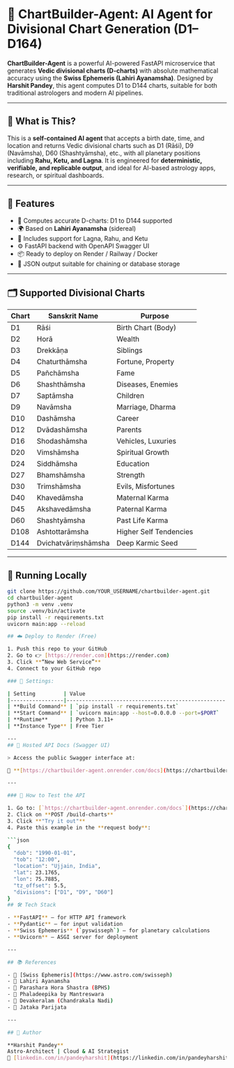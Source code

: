 # 🤖 ChartBuilder-Agent: AI Agent for Divisional Chart Generation (D1–D164)

**ChartBuilder-Agent** is a powerful AI-powered FastAPI microservice that generates **Vedic divisional charts (D-charts)** with absolute mathematical accuracy using the **Swiss Ephemeris (Lahiri Ayanamsha)**. Designed by **Harshit Pandey**, this agent computes D1 to D144 charts, suitable for both traditional astrologers and modern AI pipelines.

---

## 🧠 What is This?

This is a **self-contained AI agent** that accepts a birth date, time, and location and returns Vedic divisional charts such as D1 (Rāśi), D9 (Navāmsha), D60 (Shashtyāmsha), etc., with all planetary positions including **Rahu, Ketu, and Lagna**. It is engineered for **deterministic, verifiable, and replicable output**, and ideal for AI-based astrology apps, research, or spiritual dashboards.

---

## 📜 Features

- 🧮 Computes accurate D-charts: D1 to D144 supported
- 🌍 Based on **Lahiri Ayanamsha** (sidereal)
- 🔭 Includes support for Lagna, Rahu, and Ketu
- ⚙️ FastAPI backend with OpenAPI Swagger UI
- 📦 Ready to deploy on Render / Railway / Docker
- 📂 JSON output suitable for chaining or database storage

---

## 🗂 Supported Divisional Charts

| Chart | Sanskrit Name                   | Purpose                 |
|-------|----------------------------------|--------------------------|
| D1    | Rāśi                            | Birth Chart (Body)      |
| D2    | Horā                            | Wealth                  |
| D3    | Drekkāṇa                        | Siblings                |
| D4    | Chaturthāmsha                   | Fortune, Property       |
| D5    | Pañchāmsha                      | Fame                    |
| D6    | Shashthāmsha                    | Diseases, Enemies       |
| D7    | Saptāmsha                       | Children                |
| D9    | Navāmsha                        | Marriage, Dharma        |
| D10   | Dashāmsha                       | Career                  |
| D12   | Dvādashāmsha                    | Parents                 |
| D16   | Shodashāmsha                    | Vehicles, Luxuries      |
| D20   | Vimshāmsha                      | Spiritual Growth        |
| D24   | Siddhāmsha                      | Education               |
| D27   | Bhamshāmsha                     | Strength                |
| D30   | Trimshāmsha                     | Evils, Misfortunes      |
| D40   | Khavedāmsha                     | Maternal Karma          |
| D45   | Akshavedāmsha                   | Paternal Karma          |
| D60   | Shashtyāmsha                    | Past Life Karma         |
| D108  | Ashtottarāmsha                  | Higher Self Tendencies  |
| D144  | Dvichatvāriṃshāmsha             | Deep Karmic Seed        |

---

## 🚀 Running Locally

```bash
git clone https://github.com/YOUR_USERNAME/chartbuilder-agent.git
cd chartbuilder-agent
python3 -m venv .venv
source .venv/bin/activate
pip install -r requirements.txt
uvicorn main:app --reload

## ☁️ Deploy to Render (Free)

1. Push this repo to your GitHub
2. Go to 👉 [https://render.com](https://render.com)
3. Click **“New Web Service”**
4. Connect to your GitHub repo

### 🔧 Settings:

| Setting         | Value                                             |
|-----------------|---------------------------------------------------|
| **Build Command** | `pip install -r requirements.txt`               |
| **Start Command** | `uvicorn main:app --host=0.0.0.0 --port=$PORT`  |
| **Runtime**       | Python 3.11+                                    |
| **Instance Type** | Free Tier                                       |

---
## 🚀 Hosted API Docs (Swagger UI)

> Access the public Swagger interface at:

🔗 **[https://chartbuilder-agent.onrender.com/docs](https://chartbuilder-agent.onrender.com/docs)**

---

### 🧪 How to Test the API

1. Go to: [`https://chartbuilder-agent.onrender.com/docs`](https://chartbuilder-agent.onrender.com/docs)
2. Click on **POST /build-charts**
3. Click **"Try it out"**
4. Paste this example in the **request body**:

```json
{
  "dob": "1990-01-01",
  "tob": "12:00",
  "location": "Ujjain, India",
  "lat": 23.1765,
  "lon": 75.7885,
  "tz_offset": 5.5,
  "divisions": ["D1", "D9", "D60"]
}
## 🛠 Tech Stack

- **FastAPI** – for HTTP API framework  
- **Pydantic** – for input validation  
- **Swiss Ephemeris** (`pyswisseph`) – for planetary calculations  
- **Uvicorn** – ASGI server for deployment  

---

## 📚 References

- 📌 [Swiss Ephemeris](https://www.astro.com/swisseph)
- 📌 Lahiri Ayanamsha
- 📌 Parashara Hora Shastra (BPHS)
- 📌 Phaladeepika by Mantreswara
- 📌 Devakeralam (Chandrakala Nadi)
- 📌 Jataka Parijata

---

## 👤 Author

**Harshit Pandey**  
Astro-Architect | Cloud & AI Strategist  
🔗 [linkedin.com/in/pandeyharshit](https://linkedin.com/in/pandeyharshit)
